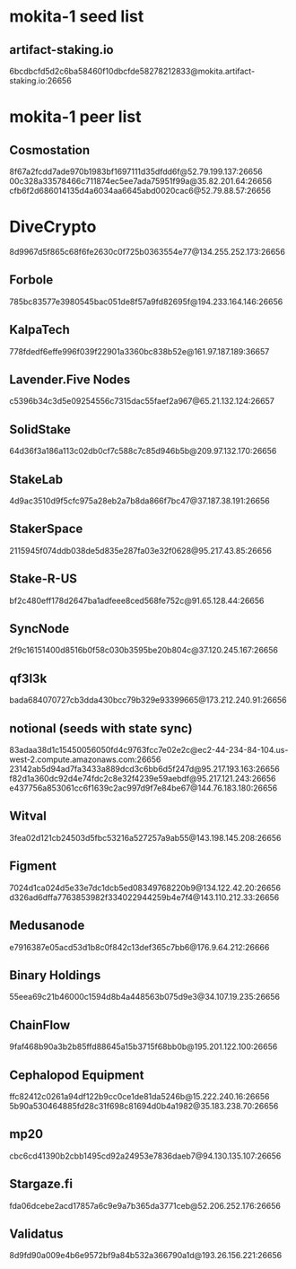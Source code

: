 # mokita-1 seed list

## artifact-staking.io

6bcdbcfd5d2c6ba58460f10dbcfde58278212833\@mokita.artifact-staking.io:26656

# mokita-1 peer list

## Cosmostation

8f67a2fcdd7ade970b1983bf1697111d35dfdd6f\@52.79.199.137:26656
00c328a33578466c711874ec5ee7ada75951f99a\@35.82.201.64:26656
cfb6f2d686014135d4a6034aa6645abd0020cac6\@52.79.88.57:26656

# DiveCrypto

8d9967d5f865c68f6fe2630c0f725b0363554e77\@134.255.252.173:26656

## Forbole

785bc83577e3980545bac051de8f57a9fd82695f\@194.233.164.146:26656

## KalpaTech

778fdedf6effe996f039f22901a3360bc838b52e\@161.97.187.189:36657

## Lavender.Five Nodes

c5396b34c3d5e09254556c7315dac55faef2a967\@65.21.132.124:26657

## SolidStake

64d36f3a186a113c02db0cf7c588c7c85d946b5b\@209.97.132.170:26656

## StakeLab

4d9ac3510d9f5cfc975a28eb2a7b8da866f7bc47\@37.187.38.191:26656

## StakerSpace

2115945f074ddb038de5d835e287fa03e32f0628\@95.217.43.85:26656

## Stake-R-US

bf2c480eff178d2647ba1adfeee8ced568fe752c\@91.65.128.44:26656

## SyncNode

2f9c16151400d8516b0f58c030b3595be20b804c\@37.120.245.167:26656

## qf3l3k

bada684070727cb3dda430bcc79b329e93399665\@173.212.240.91:26656

## notional (seeds with state sync)

83adaa38d1c15450056050fd4c9763fcc7e02e2c\@ec2-44-234-84-104.us-west-2.compute.amazonaws.com:26656
23142ab5d94ad7fa3433a889dcd3c6bb6d5f247d\@95.217.193.163:26656
f82d1a360dc92d4e74fdc2c8e32f4239e59aebdf\@95.217.121.243:26656
e437756a853061cc6f1639c2ac997d9f7e84be67\@144.76.183.180:26656

## Witval

3fea02d121cb24503d5fbc53216a527257a9ab55\@143.198.145.208:26656

## Figment

7024d1ca024d5e33e7dc1dcb5ed08349768220b9\@134.122.42.20:26656
d326ad6dffa7763853982f334022944259b4e7f4\@143.110.212.33:26656

## Medusanode

e7916387e05acd53d1b8c0f842c13def365c7bb6\@176.9.64.212:26666

## Binary Holdings

55eea69c21b46000c1594d8b4a448563b075d9e3\@34.107.19.235:26656

## ChainFlow

9faf468b90a3b2b85ffd88645a15b3715f68bb0b\@195.201.122.100:26656

## Cephalopod Equipment

ffc82412c0261a94df122b9cc0ce1de81da5246b\@15.222.240.16:26656
5b90a530464885fd28c31f698c81694d0b4a1982\@35.183.238.70:26656

## mp20

cbc6cd41390b2cbb1495cd92a24953e7836daeb7\@94.130.135.107:26656

## Stargaze.fi

fda06dcebe2acd17857a6c9e9a7b365da3771ceb\@52.206.252.176:26656

## Validatus

8d9fd90a009e4b6e9572bf9a84b532a366790a1d\@193.26.156.221:26656
